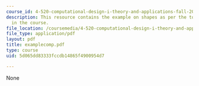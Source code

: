 ```yaml
---
course_id: 4-520-computational-design-i-theory-and-applications-fall-2005
description: This resource contains the example on shapes as per the topics covered
  in the course.
file_location: /coursemedia/4-520-computational-design-i-theory-and-applications-fall-2005/5d065dd83333fccdb14865f4900954d7_examplecomp.pdf
file_type: application/pdf
layout: pdf
title: examplecomp.pdf
type: course
uid: 5d065dd83333fccdb14865f4900954d7

---
```

None